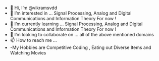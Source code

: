 - 👋 Hi, I’m @vikramsvdd
- 👀 I’m interested in ... Signal Processing, Analog and Digital Communications and Information Theory For now ! 
- 🌱 I’m currently learning ... Signal Processing, Analog and Digital Communications and Information Theory For now ! 
- 💞️ I’m looking to collaborate on ... all of the above mentioned domains 
- 📫 How to reach me ...
- -My Hobbies are Competitive Coding , Eating out Diverse Items and Watching Movies

<!---
vikramsvdd/vikramsvdd is a ✨ special ✨ repository because its `README.md` (this file) appears on your GitHub profile.
You can click the Preview link to take a look at your changes.
--->
